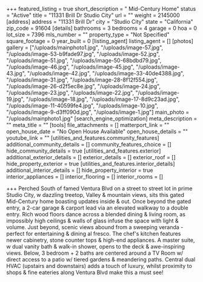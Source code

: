 +++
featured_listing = true
short_description = " Mid-Century Home"
status = "Active"
title = "11331 Brill Dr Studio City"
url = ""
weight = 2145000
[address]
address = "11331 Brill Dr"
city = "Studio City"
state = "California"
zip_code = 91604
[details]
bathrooms = 3
bedrooms = 4
garage = 0
hoa = 0
lot_size = 7396
mls_number = ""
property_type = "Not Specified"
square_footage = 0
year_built = 0
[listing_agent]
listing_agent = []
[photos]
gallery = ["/uploads/mainphoto1.jpg", "/uploads/image-57.jpg", "/uploads/image-53-b9fade97.jpg", "/uploads/image-52.jpg", "/uploads/image-51.jpg", "/uploads/image-50-68bdbd79.jpg", "/uploads/image-46.jpg", "/uploads/image-45.jpg", "/uploads/image-43.jpg", "/uploads/image-42.jpg", "/uploads/image-33-40de4388.jpg", "/uploads/image-31.jpg", "/uploads/image-28-8f12f554.jpg", "/uploads/image-26-d2f5ec8e.jpg", "/uploads/image-24.jpg", "/uploads/image-23.jpg", "/uploads/image-22.jpg", "/uploads/image-19.jpg", "/uploads/image-18.jpg", "/uploads/image-17-8d9c23ad.jpg", "/uploads/image-11-40599fe4.jpg", "/uploads/image-10.jpg", "/uploads/image-9-d3ff090d.jpg", "/uploads/image-1.jpg"]
main_photo = "/uploads/mainphoto1.jpg"
[search_engine_optimization]
meta_description = ""
meta_title = ""
[tools]
file_attachments = []
matterport_link = ""
open_house_date = "No Open House Available"
open_house_details = ""
youtube_link = ""
[utilities_and_features.community_features]
additional_community_details = []
community_features_choice = []
hide_community_details = true
[utilities_and_features.exterior]
additional_exterior_details = []
exterior_details = []
exterior_roof = []
hide_property_exterior = true
[utilities_and_features.interior_details]
additional_interior_details = []
hide_property_interior = true
interior_appliances = []
interior_flooring = []
interior_rooms = []

+++
Perched South of famed Ventura Blvd on a street to street lot in prime Studio City, w dazzling treetop, Valley & mountain views, sits this gated Mid-Century home boasting updates inside & out. Once beyond the gated entry, a 2-car garage & carport lead via an elevated walkway to a double entry. Rich wood floors dance across a blended dining & living room, as impossibly high ceilings & walls of glass infuse the space with light & volume. Just beyond, scenic views abound from a sweeping veranda - perfect for entertaining & dining al fresco. The chef's kitchen features newer cabinetry, stone counter tops & high-end appliances. A master suite, w dual vanity bath & walk-in shower, opens to the deck & awe-inspiring views. Below, 3 bedroom + 2 baths are centered around a TV Room w/ direct access to a patio w/ tiered gardens & meandering paths. Central dual HVAC (upstairs and downstairs) adds a touch of luxury, whilst proximity to shops & fine eateries along Ventura Blvd make this a must see!